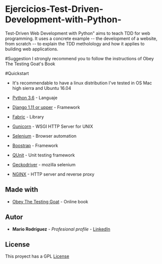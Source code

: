 # Ejercicios-Test-Driven-Development-with-Python-
Test-Driven Web Development with Python" aims to teach TDD for web programming. It uses a concrete example -- the development of a website, from scratch -- to explain the TDD metholology and how it applies to building web applications.

#Suggestion
I strongly recommend you to follow the instructions of Obey The Testing Goat's Book

#Quickstart

* It's recommendable to have a linux distribution I've tested in OS  Mac high sierra and Ubuntu 16.04

* [Python 3.6](https://www.python.org/) - Languaje

* [Django 1.11 or upper](https://www.djangoproject.com/) - Framework

* [Fabric](http://www.fabfile.org/) - Library

* [Gunicorn](http://gunicorn.org/) - WSGI HTTP Server for UNIX

* [Selenium](http://www.seleniumhq.org/) - Browser automation

* [Boostrap](http://getbootstrap.com/) - Framework

* [QUnit](https://qunitjs.com/) - Unit testing framework

* [Geckodriver](https://github.com/mozilla/geckodriver/releases) - mozilla selenium

* [NGINX](https://qunitjs.com/) - HTTP server and reverse proxy


## Made with

* [Obey The Testing Goat](https://www.obeythetestinggoat.com/book/praise.harry.html) - Online book


## Autor

* **Mario Rodríguez** - *Profesional profile* - [LinkedIn](https://www.linkedin.com/in/mariorguezz)


## License

This proyect has a GPL [License](https://www.gnu.org/licenses/gpl-3.0.en.html)
